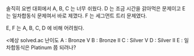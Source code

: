 솔직히 요번 대회에서 A, B, C 는 너무 쉬웠다.
D 는 조금 시간을 갉아먹은 문제이고
E 는 일차합동식 문제여서 바로 제꼈다.
F 는 세그먼트 트리 문제였다.


E, F 는 A, B, C, D 에 비해 어려웠다.

<예상 solved.ac 난이도
A : Bronze V
B : Bronze II
C : Silver V
D : Silver II
E : 일차합동식은 Platinum 쯤 되려나?
